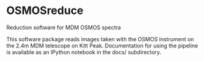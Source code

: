 OSMOSreduce
=========

Reduction software for MDM OSMOS spectra

This software package reads images taken with the OSMOS instrument on the 2.4m MDM telescope on Kitt Peak. Documentation for using the pipeline is available as an IPython notebook in the docs/ subdirectory.
